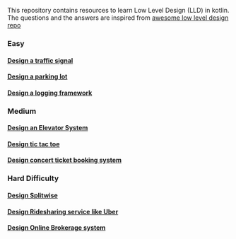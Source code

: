 This repository contains resources to learn Low Level Design (LLD) in kotlin. The questions and the answers are inspired
from [awesome low level design repo](https://github.com/ashishps1/awesome-low-level-design?tab=readme-ov-file)

### Easy 
#### [Design a traffic signal](src/main/kotlin/questions/trafficSignal/question.md)
#### [Design a parking lot](src/main/kotlin/questions/parkinglot/question.md)
#### [Design a logging framework](src/main/kotlin/questions/loggingFramework/question.md)

### Medium 
#### [Design an Elevator System](src/main/kotlin/questions/elevatorSystem/question.md)
#### [Design tic tac toe](src/main/kotlin/questions/tictactoe/question.md)
#### [Design concert ticket booking system](src/main/kotlin/questions/concertTicketingSystem/question.md)

### Hard Difficulty
#### [Design Splitwise](src/main/kotlin/questions/splitwise/question.md)
#### [Design Ridesharing service like Uber](src/main/kotlin/questions/uber/question.md)
#### [Design Online Brokerage system](src/main/kotlin/questions/onlineBrokerageSystem/question.md)
